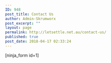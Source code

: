 ```yaml
---
ID: 948
post_title: Contact Us
author: Admin-Skrumworx
post_excerpt: ""
layout: page
permalink: http://letsettle.net.au/contact-us/
published: true
post_date: 2018-04-17 02:33:24
---
```

[ninja_form id=1]
